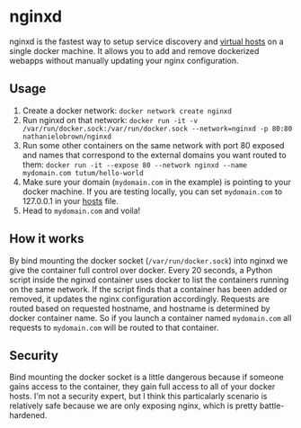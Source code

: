 # nginxd
nginxd is the fastest way to setup service discovery and [virtual hosts](https://en.wikipedia.org/wiki/Virtual_hosting) on a single docker machine. It allows you to add and remove dockerized webapps without manually updating your nginx configuration.

## Usage
1. Create a docker network: `docker network create nginxd`
2. Run nginxd on that network: `docker run -it -v /var/run/docker.sock:/var/run/docker.sock --network=nginxd -p 80:80 nathanielobrown/nginxd`
3. Run some other containers on the same network with port 80 exposed and names that correspond to the external domains you want routed to them: `docker run -it --expose 80 --network nginxd --name mydomain.com tutum/hello-world`
4. Make sure your domain (`mydomain.com` in the example) is pointing to your docker machine. If you are testing locally, you can set `mydomain.com` to 127.0.0.1 in your [hosts](https://support.rackspace.com/how-to/modify-your-hosts-file/) file.
5. Head to `mydomain.com` and voila!

## How it works
By bind mounting the docker socket (`/var/run/docker.sock`) into nginxd we give the container full control over docker. Every 20 seconds, a Python script inside the nginxd container uses docker to list the containers running on the same network. If the script finds that a container has been added or removed, it updates the nginx configuration accordingly. Requests are routed based on requested hostname, and hostname is determined by docker container name. So if you launch a container named `mydomain.com` all requests to `mydomain.com` will be routed to that container.

## Security
Bind mounting the docker socket is a little dangerous because if someone gains access to the container, they gain full access to all of your docker hosts. I'm not a security expert, but I think this particalarly scenario is relatively safe because we are only exposing nginx, which is pretty battle-hardened.
